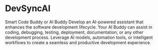 # DevSyncAI
Smart Code Buddy or AI Buddy Develop an AI-powered assistant that enhances the software development lifecycle. Your AI Buddy can assist in coding, debugging, testing, deployment, documentation, or any other development process. Leverage AI models, automation tools, or intelligent workflows to create a seamless and productive development experience.

